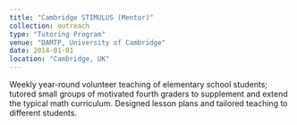 ```yaml
---
title: "Cambridge STIMULUS (Mentor)"
collection: outreach 
type: "Tutoring Program"
venue: "DAMTP, University of Cambridge"
date: 2014-01-01
location: "Cambridge, UK"
---
```

Weekly year-round volunteer teaching of elementary school students; tutored 
small groups of motivated fourth graders to supplement and extend the typical 
math curriculum. Designed lesson plans and tailored teaching to different students.
